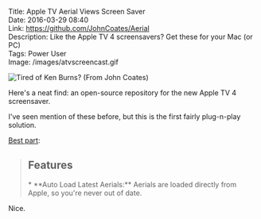 Title: Apple TV Aerial Views Screen Saver  
Date: 2016-03-29 08:40  
Link: https://github.com/JohnCoates/Aerial  
Description: Like the Apple TV 4 screensavers? Get these for your Mac (or PC)  
Tags: Power User  
Image: /images/atvscreencast.gif  

![Tired of Ken Burns? (From John Coates)][1]

Here's a neat find: an open-source repository for the new Apple TV 4 screensaver.

I've seen mention of these before, but this is the first fairly plug-n-play solution.

[Best part][2]:

<!-- {Used vanilla HTML for the second-level heading because `markdown-it-anchor` saw the `##` in the markdown source -->
> <h2>Features</h2>
> * **Auto Load Latest Aerials:** Aerials are loaded directly from Apple, so you're never out of date.

Nice.

[1]: /images/atvscreencast.gif "Example of ATV 4 screensaver (From John Coates)"
[2]: https://github.com/JohnCoates/Aerial/blob/master/Readme.md "README.md from the GitHub repo"
